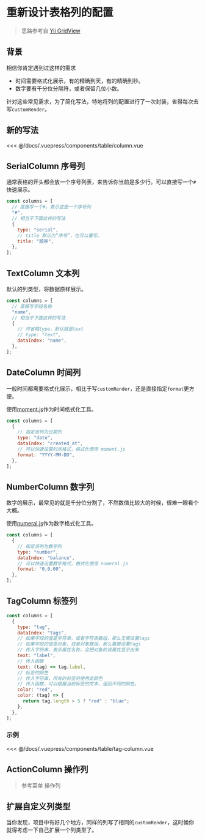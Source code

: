 # 重新设计表格列的配置

> 思路参考自 [Yii GridView](https://www.yiiframework.com/doc/guide/2.0/zh-cn/output-data-widgets#grid-view)

## 背景

相信你肯定遇到过这样的需求

- 时间需要格式化展示，有的精确到天，有的精确到秒。
- 数字要有千分位分隔符，或者保留几位小数。

针对这些常见需求，为了简化写法，特地将列的配置进行了一次封装，省得每次去写`customRender`。

## 新的写法

<table-column />
<<< @/docs/.vuepress/components/table/column.vue

## SerialColumn 序号列

通常表格的开头都会放一个序号列表，来告诉你当前是多少行。可以直接写一个`#`快速展示。

```js
const columns = [
  // 直接写一个#，表示这是一个序号列
  "#",
  // 相当于下面这样的写法
  {
    type: "serial",
    // title 默认为“序号”，也可以重写。
    title: "顺序",
  },
];
```

## TextColumn 文本列

默认的列类型，将数据原样展示。

```js
const columns = [
  // 直接写字段名称
  "name",
  // 相当于下面这样的写法
  {
    // 可省略type，默认就是text
    // type: "text",
    dataIndex: "name",
  },
];
```

## DateColumn 时间列

一般时间都需要格式化展示，相比于写`customRender`，还是直接指定`format`更方便。

使用[moment.js](https://momentjs.com/docs/#/displaying/format/)作为时间格式化工具。

```js
const columns = [
  {
    // 指定该列为日期列
    type: "date",
    dataIndex: "created_at",
    // 可以快速设置时间格式，格式化使用 moment.js
    format: "YYYY-MM-DD",
  },
];
```

## NumberColumn 数字列

数字的展示，最常见的就是千分位分割了，不然数值比较大的时候，很难一眼看个大概。

使用[numeral.js](http://numeraljs.com/#format)作为数字格式化工具。

```js
const columns = [
  {
    // 指定该列为数字列
    type: "number",
    dataIndex: "balance",
    // 可以快速设置数字格式，格式化使用 numeral.js
    format: "0,0.00",
  },
];
```

## TagColumn 标签列

```js
const columns = [
  {
    type: "tag",
    dataIndex: "tags",
    // 如果字段的值是字符串，或者字符串数组，那么无需设置tags
    // 如果字段的值是对象，或者对象数组，那么需要设置tags
    // 传入字符串，表示属性名称，会把对象的该属性显示出来
    text: "label",
    // 传入函数
    text: (tag) => tag.label,
    // 标签的颜色
    // 传入字符串，所有的标签将使用此颜色
    // 传入函数，可以根据当前标签的文本，返回不同的颜色。
    color: "red",
    color: (tag) => {
      return tag.length > 5 ? "red" : "blue";
    },
  },
];
```

### 示例

<table-tag-column />
<<< @/docs/.vuepress/components/table/tag-column.vue

## ActionColumn 操作列

> 参考菜单 操作列



## 扩展自定义列类型

当你发现，项目中有好几个地方，同样的列写了相同的`customRender`，这时候你就得考虑一下自己扩展一个列类型了。
